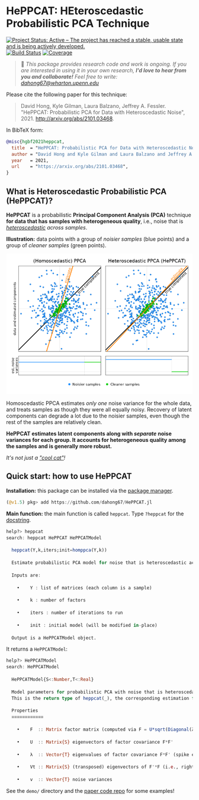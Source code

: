 # HePPCAT: HEteroscedastic Probabilistic PCA Technique

[![Project Status: Active – The project has reached a stable, usable state and is being actively developed.](https://www.repostatus.org/badges/latest/active.svg)](https://www.repostatus.org/#active)
[![Build Status](https://github.com/dahong67/HePPCAT.jl/workflows/CI/badge.svg)](https://github.com/dahong67/HePPCAT.jl/actions)
[![Coverage](https://codecov.io/gh/dahong67/HePPCAT.jl/branch/master/graph/badge.svg)](https://codecov.io/gh/dahong67/HePPCAT.jl)

> :wave: *This package provides research code and work is ongoing.
> If you are interested in using it in your own research,
> **I'd love to hear from you and collaborate!**
> Feel free to write: dahong67@wharton.upenn.edu*

Please cite the following paper for this technique:
> David Hong, Kyle Gilman, Laura Balzano, Jeffrey A. Fessler.
> "HePPCAT: Probabilistic PCA for Data with Heteroscedastic Noise", 2021.
> http://arxiv.org/abs/2101.03468.

In BibTeX form:
```bibtex
@misc{hgbf2021heppcat,
  title  = "HePPCAT: Probabilistic PCA for Data with Heteroscedastic Noise", 
  author = "David Hong and Kyle Gilman and Laura Balzano and Jeffrey A. Fessler",
  year   = 2021,
  url    = "https://arxiv.org/abs/2101.03468",
}
```

## What is Heteroscedastic Probabilistic PCA (HePPCAT)?

**HePPCAT** is a probabilistic **Principal Component Analysis (PCA)** technique
**for data that has samples with heterogeneous quality**,
i.e., noise that is *[heteroscedastic](https://en.wikipedia.org/wiki/Heteroscedasticity) across samples*.

**Illustration:**
data points
with a group of *noisier samples* (blue points)
and a group of *cleaner samples* (green points).

![2D illustration](demo/illustration-2D.png)

Homoscedastic PPCA estimates *only one* noise variance for the whole data,
and treats samples as though they were all equally noisy.
Recovery of latent components can degrade a lot due to the noisier samples,
even though the rest of the samples are relatively clean.

**HePPCAT estimates latent components along with *separate* noise variances for each group.
It accounts for heterogeneous quality among the samples and is generally more robust.**

*It's not just a ["cool cat"](https://en.wiktionary.org/wiki/hepcat)!*

## Quick start: how to use HePPCAT

**Installation:**
this package <!-- is registered and --> can be installed
via the [package manager](https://docs.julialang.org/en/v1/stdlib/Pkg/).
<!-- ```julia (@v1.5) pkg> add HePPCAT``` -->
```julia
(@v1.5) pkg> add https://github.com/dahong67/HePPCAT.jl
```

**Main function:**
the main function is called `heppcat`.
Type `?heppcat` for the [docstring](https://docs.julialang.org/en/v1/manual/documentation/#Accessing-Documentation).
```julia
help?> heppcat
search: heppcat HePPCAT HePPCATModel

  heppcat(Y,k,iters;init=homppca(Y,k))

  Estimate probabilistic PCA model for noise that is heteroscedastic across samples.

  Inputs are:

    •    Y : list of matrices (each column is a sample)

    •    k : number of factors

    •    iters : number of iterations to run

    •    init : initial model (will be modified in-place)

  Output is a HePPCATModel object.
```
It returns a `HePPCATModel`:
```julia
help?> HePPCATModel
search: HePPCATModel

  HePPCATModel{S<:Number,T<:Real}

  Model parameters for probabilistic PCA with noise that is heteroscedastic across samples.
  This is the return type of heppcat(_), the corresponding estimation function.

  Properties
  ≡≡≡≡≡≡≡≡≡≡≡≡

    •    F  :: Matrix factor matrix (computed via F = U*sqrt(Diagonal(λ))*Vt)

    •    U  :: Matrix{S} eigenvectors of factor covariance F*F'

    •    λ  :: Vector{T} eigenvalues of factor covariance F*F' (spike eigenvalues)

    •    Vt :: Matrix{S} (transposed) eigenvectors of F'*F (i.e., right singular vectors of F)

    •    v  :: Vector{T} noise variances
```
See the `demo/` directory and the [paper code repo](https://gitlab.com/dahong/heteroscedastic-probabilistic-pca) for some examples!
